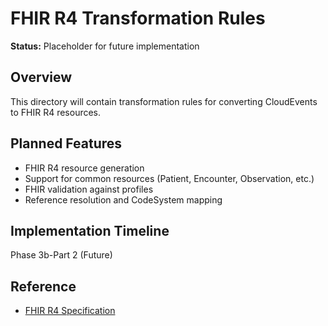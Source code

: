 # FHIR R4 Transformation Rules

**Status:** Placeholder for future implementation

## Overview

This directory will contain transformation rules for converting CloudEvents to FHIR R4 resources.

## Planned Features

- FHIR R4 resource generation
- Support for common resources (Patient, Encounter, Observation, etc.)
- FHIR validation against profiles
- Reference resolution and CodeSystem mapping

## Implementation Timeline

Phase 3b-Part 2 (Future)

## Reference

- [FHIR R4 Specification](https://hl7.org/fhir/R4/)

